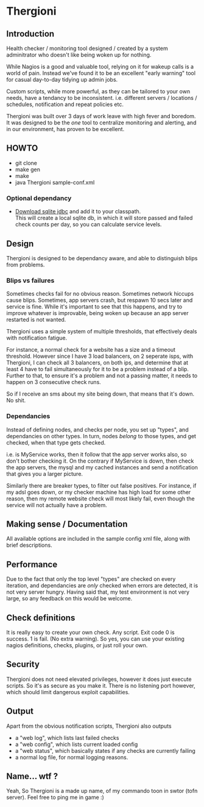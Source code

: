 # Thergioni
## Introduction ##
Health checker / monitoring tool designed / created by a system adminitrator who doesn't like being woken up for nothing.

While Nagios is a good and valuable tool, relying on it for wakeup calls is a world of pain.
Instead we've found it to be an excellent "early warning" tool for casual day-to-day tidying up admin jobs.

Custom scripts, while more powerful, as they can be tailored to your own needs, have a tendancy to be inconsistent.
i.e. different servers / locations / schedules, notification and repeat policies etc.

Thergioni was built over 3 days of work leave with high fever and boredom.
It was designed to be the _one_ tool to centralize monitoring and alerting, and in our environment, has proven to be excellent.

## HOWTO ##
* git clone
* make gen
* make
* java Thergioni sample-conf.xml

### Optional dependancy ###
* [Download sqlite jdbc](https://bitbucket.org/xerial/sqlite-jdbc/downloads/) and add it to your classpath.  
This will create a local sqlite db, in which it will store passed and failed check counts per day, so you can calculate service levels.

## Design ##
Thergioni is designed to be dependancy aware, and able to distinguish blips from problems.

### Blips vs failures ###
Sometimes checks fail for no obvious reason. Sometimes network hiccups cause blips. Sometimes, app servers crash, but respawn 10 secs later and service is fine. While it's important to see that this happens, and try to improve whatever is improvable, being woken up because an app server restarted is not wanted.

Thergioni uses a simple system of multiple thresholds, that effectively deals with notification fatigue.

For instance, a normal check for a website has a size and a timeout threshold.
However since I have 3 load balancers, on 2 seperate isps, with Thergioni, I can check all 3 balancers, on both ips, and determine that at least 4 have to fail simultaneously for it to be a problem instead of a blip.
Further to that, to ensure it's a problem and not a passing matter, it needs to happen on 3 consecutive check runs.

So if I receive an sms about my site being down, that means that it's down. No shit.

### Dependancies ###
Instead of defining nodes, and checks per node, you set up "types", and dependancies on other types.
In turn, nodes _belong_ to those types, and get checked, when that type gets checked.

i.e. is MyService works, then it follow that the app server works also, so don't bother checking it.
On the contrary if MyService is down, then check the app servers, the mysql and my cached instances and send a notification that gives you a larger picture.

Similarly there are breaker types, to filter out false positives.
For instance, if my adsl goes down, or my checker machine has high load for some other reason, then my remote website check will most likely fail, even though the service will not actually have a problem.

## Making sense / Documentation ##
All available options are included in the sample config xml file, along with brief descriptions.

## Performance ##
Due to the fact that only the top level "types" are checked on every iteration, and dependancies are _only_ checked when errors are detected, it is not very server hungry. Having said that, my test environment is not very large, so any feedback on this would be welcome.

## Check definitions ##
It is really easy to create your own check. Any script. Exit code 0 is success. 1 is fail. (No extra warning).
So yes, you can use your existing nagios definitions, checks, plugins, or just roll your own.

## Security ##
Thergioni does not need elevated privileges, however it does just execute scripts. So it's as secure as you make it.
There is no listening port however, which should limit dangerous exploit capabilities.

## Output ##
Apart from the obvious notification scripts, Thergioni also outputs 
* a "web log", which lists last failed checks
* a "web config", which lists current loaded config
* a "web status", which basically states if any checks are currently failing
* a normal log file, for normal logging reasons.

## Name... wtf ? ##
Yeah, So Thergioni is a made up name, of my commando toon in swtor (tofn server). Feel free to ping me in game :)

